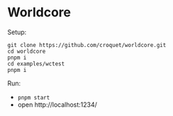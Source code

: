 # Worldcore

Setup:

    git clone https://github.com/croquet/worldcore.git
    cd worldcore
    pnpm i
    cd examples/wctest
    pnpm i
    
Run:

* `pnpm start`
* open http://localhost:1234/

